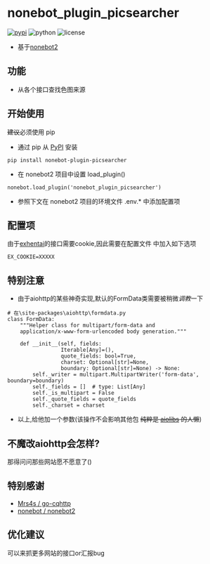 # nonebot_plugin_picsearcher
[![pypi](https://img.shields.io/pypi/v/nonebot_plugin_picsearcher.svg)](https://pypi.org/project/nonebot_plugin_picsearcher/) ![python](https://img.shields.io/badge/python-3.7+-blue.svg)
![license](https://img.shields.io/github/license/synodriver/nonebot_plugin_picsearcher.svg)

- 基于[nonebot2](https://github.com/nonebot/nonebot2)

## 功能

- 从各个接口查找色图来源

## 开始使用

~~建议~~必须使用 pip

- 通过 pip 从 [PyPI](https://pypi.org/project/nonebot_plugin_picsearcher/) 安装

``` {.sourceCode .bash}
pip install nonebot-plugin-picsearcher
```

- 在 nonebot2 项目中设置 load\_plugin()

``` {.sourceCode .python}
nonebot.load_plugin('nonebot_plugin_picsearcher')
```

- 参照下文在 nonebot2 项目的环境文件 .env.\* 中添加配置项

## 配置项

由于[exhentai](https://exhentai.org)的接口需要cookie,因此需要在配置文件
中加入如下选项
```
EX_COOKIE=XXXXX
```

## 特别注意
- 由于aiohttp的某些神奇实现,默认的FormData类需要被稍微*调教*一下
``` {.sourceCode .python}
# 在\site-packages\aiohttp\formdata.py
class FormData:
    """Helper class for multipart/form-data and
    application/x-www-form-urlencoded body generation."""

    def __init__(self, fields:
                 Iterable[Any]=(),
                 quote_fields: bool=True,
                 charset: Optional[str]=None,
                 boundary: Optional[str]=None) -> None:
        self._writer = multipart.MultipartWriter('form-data', boundary=boundary)
        self._fields = []  # type: List[Any]
        self._is_multipart = False
        self._quote_fields = quote_fields
        self._charset = charset
```
- 以上,给他加一个参数(该操作不会影响其他包 ~~纯粹是 [aiolibs](https://github.com/aio-libs) 的人懒~~)

## 不魔改aiohttp会怎样?

那得问问那些网站愿不愿意了()

## 特别感谢

- [Mrs4s / go-cqhttp](https://github.com/Mrs4s/go-cqhttp)
- [nonebot / nonebot2](https://github.com/nonebot/nonebot2)

## 优化建议

可以来抓更多网站的接口or汇报bug